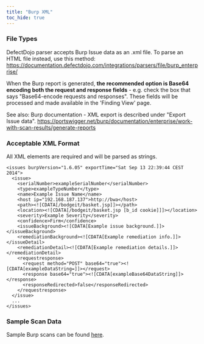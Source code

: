 ```yaml
---
title: "Burp XML"
toc_hide: true
---
```

### File Types
DefectDojo parser accepts Burp Issue data as an .xml file.
To parse an HTML file instead, use this method: https://documentation.defectdojo.com/integrations/parsers/file/burp_enterprise/

When the Burp report is generated, **the recommended option is Base64
encoding both the request and response fields** - e.g. check the box
that says \"Base64-encode requests and responses\". These fields will be
processed and made available in the \'Finding View\' page.

See also: Burp documentation - XML export is described under "Export Issue data".  https://portswigger.net/burp/documentation/enterprise/work-with-scan-results/generate-reports

### Acceptable XML Format
All XML elements are required and will be parsed as strings.

~~~
<issues burpVersion="1.6.05" exportTime="Sat Sep 13 22:39:44 CEST 2014">
  <issue>
    <serialNumber>exampleSerialNumber</serialNumber>
    <type>exampleTypeNumber</type>
    <name>Example Issue Name</name>
    <host ip="192.168.187.137">http://bwa</host>
    <path><![CDATA[/bodgeit/basket.jsp]]></path>
    <location><![CDATA[/bodgeit/basket.jsp [b_id cookie]]]></location>
    <severity>Example Severity</severity>
    <confidence>Firm</confidence>
    <issueBackground><![CDATA[Example issue background.]]></issueBackground>
    <remediationBackground><![CDATA[Example remediation info.]]></issueDetail>
    <remediationDetail><![CDATA[Example remediation details.]]></remediationDetail>
    <requestresponse>
      <request method="POST" base64="true"><![CDATA[exampleDataString=]]></request>
      <response base64="true"><![CDATA[exampleBase64DataString]]></response>
      <responseRedirected>false</responseRedirected>
    </requestresponse>
  </issue>
  ...
</issues>
~~~

### Sample Scan Data
Sample Burp scans can be found [here](https://github.com/DefectDojo/django-DefectDojo/tree/master/unittests/scans/burp).
